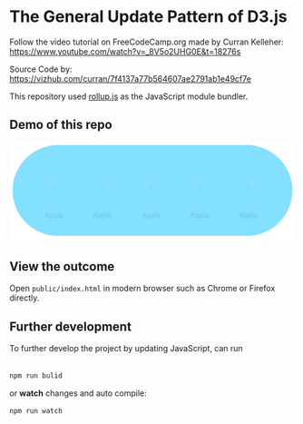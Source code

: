 # The General Update Pattern of D3.js
Follow the video tutorial on FreeCodeCamp.org made by Curran Kelleher: https://www.youtube.com/watch?v=_8V5o2UHG0E&t=18276s

Source Code by: https://vizhub.com/curran/7f4137a77b564607ae2791ab1e49cf7e

This repository used [rollup.js](https://rollupjs.org/) as the JavaScript module bundler. 

## Demo of this repo 
![Practice screen capture](public/general-update-pattern.gif)

## View the outcome
Open `public/index.html` in modern browser such as Chrome or Firefox directly. 

## Further development
To further develop the project by updating JavaScript, can run

```javascript

npm run bulid

```

or **watch** changes and auto compile:
```javascript
npm run watch
```